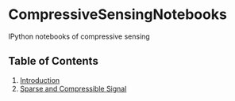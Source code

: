 # CompressiveSensingNotebooks
IPython notebooks of compressive sensing



## Table of Contents

1. [Introduction](http://nbviewer.ipython.org/github/rmiya56/CompressiveSensingNotebooks/blob/master/Introduction.ipynb)
1. [Sparse and Compressible Signal](http://nbviewer.ipython.org/github/rmiya56/CompressiveSensingNotebooks/blob/master/Sparse_and_Compressible_Signal.ipynb)


